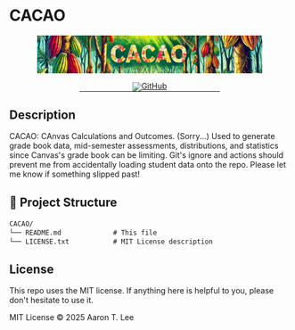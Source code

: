 # CACAO

<!-- markdownlint-disable first-line-h1 -->
<!-- markdownlint-disable html -->
<!-- markdownlint-disable no-duplicate-header -->

<div align="center" style="margin-top: 0; margin-bottom: 0; padding-top: 0; padding-bottom: 0; line-height: 1;">
  <img src="Media/Cacao_2.png" width="80%" alt="Cacao Logo surrounded by cacao trees">
  </br></br>
  <a href="https://github.com/AstroALee/CACAO" target="_blank" style="margin: 0; padding-bottom: 0"><img alt="GitHub" src="https://img.shields.io/badge/Github-Aspen-ca752d?style=for-the-badge"></a>
  <hr style="margin: 0; padding-top: 0;" width="50%">
</div>

## Description 

CACAO: CAnvas Calculations and Outcomes. (Sorry...) Used to generate grade book data, mid-semester assessments, distributions, and statistics since Canvas's grade book can be limiting. Git's ignore and actions should prevent me from accidentally loading student data onto the repo. Please let me know if something slipped past! 



## 📁 Project Structure

```
CACAO/
└── README.md             # This file
└── LICENSE.txt           # MIT License description 
```


## License

This repo uses the MIT license. If anything here is helpful to you, please don't hesitate to use it.  

MIT License ©️ 2025 Aaron T. Lee









